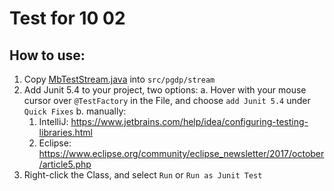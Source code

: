 # Test for 10 02

## How to use:
1. Copy [MbTestStream.java](MbTestStream.java) into `src/pgdp/stream`
2. Add Junit 5.4 to your project, two options:
  a. Hover with your mouse cursor over `@TestFactory` in the File, and choose `add Junit 5.4` under `Quick Fixes`
  b. manually:
    1. IntelliJ: https://www.jetbrains.com/help/idea/configuring-testing-libraries.html
    2. Eclipse: https://www.eclipse.org/community/eclipse_newsletter/2017/october/article5.php
3. Right-click the Class, and select `Run` or `Run as Junit Test`
